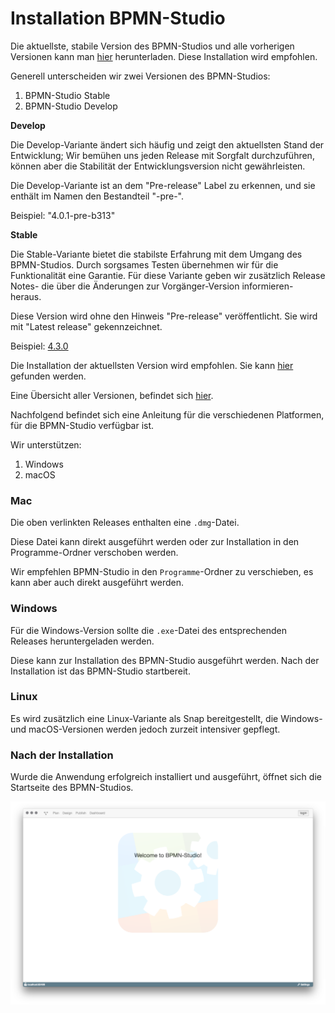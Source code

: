 # Installation BPMN-Studio

Die aktuellste, stabile Version des BPMN-Studios und alle vorherigen Versionen
kann man
[hier](https://github.com/process-engine/bpmn-studio/releases/latest)
herunterladen. Diese Installation wird empfohlen.

Generell unterscheiden wir zwei Versionen des BPMN-Studios:

1. BPMN-Studio Stable
1. BPMN-Studio Develop

**Develop**

Die Develop-Variante ändert sich häufig und zeigt den aktuellsten Stand der
Entwicklung; Wir bemühen uns jeden Release mit Sorgfalt durchzuführen, können
aber die Stabilität der Entwicklungsversion nicht gewährleisten.

Die Develop-Variante ist an dem "Pre-release" Label zu erkennen, und sie
enthält im Namen den Bestandteil "-pre-".

Beispiel: "4.0.1-pre-b313"

**Stable**

Die Stable-Variante bietet die stabilste Erfahrung mit dem Umgang des
BPMN-Studios. Durch sorgsames Testen übernehmen wir für die Funktionalität eine
Garantie. Für diese Variante geben wir zusätzlich Release Notes- die über die
Änderungen zur Vorgänger-Version informieren- heraus.

Diese Version wird ohne den Hinweis "Pre-release" veröffentlicht. Sie wird mit
"Latest release" gekennzeichnet.

Beispiel: [4.3.0](https://github.com/process-engine/bpmn-studio/releases/tag/v4.3.0)

Die Installation der aktuellsten Version wird empfohlen.
Sie kann
[hier](https://github.com/process-engine/bpmn-studio/releases/latest)
gefunden werden.

Eine Übersicht aller Versionen, befindet sich
[hier](https://github.com/process-engine/bpmn-studio/releases).

Nachfolgend befindet sich eine Anleitung für die verschiedenen Platformen, für die BPMN-Studio verfügbar ist.

Wir unterstützen:

1. Windows
1. macOS

### Mac

Die oben verlinkten Releases enthalten eine `.dmg`-Datei.

Diese Datei kann direkt ausgeführt werden oder zur Installation in den
Programme-Ordner verschoben werden.

Wir empfehlen BPMN-Studio in den `Programme`-Ordner zu verschieben,
es kann aber auch direkt ausgeführt werden.

### Windows

Für die Windows-Version sollte die `.exe`-Datei des entsprechenden Releases
heruntergeladen werden.

Diese kann zur Installation des BPMN-Studio ausgeführt werden. Nach der
Installation ist das BPMN-Studio startbereit.

### Linux

Es wird zusätzlich eine Linux-Variante als Snap bereitgestellt, die Windows-
und macOS-Versionen werden jedoch zurzeit intensiver gepflegt.

### Nach der Installation

Wurde die Anwendung erfolgreich installiert und ausgeführt,
öffnet sich die Startseite des BPMN-Studios.

![BPMN-Studio](images/bpmn-studio.png)
